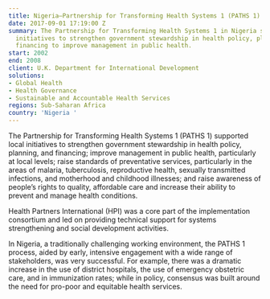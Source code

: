 ```yaml
---
title: Nigeria—Partnership for Transforming Health Systems 1 (PATHS 1)
date: 2017-09-01 17:19:00 Z
summary: The Partnership for Transforming Health Systems 1 in Nigeria supported local
  initiatives to strengthen government stewardship in health policy, planning, and
  financing to improve management in public health.
start: 2002
end: 2008
client: U.K. Department for International Development
solutions:
- Global Health
- Health Governance
- Sustainable and Accountable Health Services
regions: Sub-Saharan Africa
country: 'Nigeria '
---
```


The Partnership for Transforming Health Systems 1 (PATHS 1) supported local initiatives to strengthen government stewardship in health policy, planning, and financing; improve management in public health, particularly at local levels; raise standards of preventative services, particularly in the areas of malaria, tuberculosis, reproductive health, sexually transmitted infections, and motherhood and childhood illnesses; and raise awareness of people’s rights to quality, affordable care and increase their ability to prevent and manage health conditions.

Health Partners International (HPI) was a core part of the implementation consortium and led on providing technical support for systems strengthening and social development activities.

In Nigeria, a traditionally challenging working environment, the PATHS 1 process, aided by early, intensive engagement with a wide range of stakeholders, was very successful. For example, there was a dramatic increase in the use of district hospitals, the use of emergency obstetric care, and in immunization rates; while in policy, consensus was built around the need for pro-poor and equitable health services.